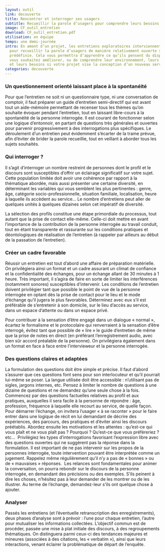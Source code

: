 ```yaml
---
layout: outil
link: decouverte
title: Rencontrer et interroger ses usagers
subtitle: Recueillir la parole d’usagers pour comprendre leurs besoins et attentes
image: CF_outil_entretien
download: CF_outil_entretien.pdf
utilisation: en équipe
temps: une demi-journée
intro: En amont d’un projet, les entretiens exploratoires interviennent principalement
  pour recueillir la parole d’usagers de manière relativement ouverte sur une thématique
  prédéfinie. Cela vous permettra d’apprendre ce qu’ils pensent du dispositif que
  vous souhaitez améliorer, ou de comprendre leur environnement, leurs difficultés
  et leurs besoins si votre projet vise la conception d’un nouveau service.
categories: decouverte
---
```


### Un questionnement orienté laissant place à la spontanéité
Pour que l’entretien ne soit ni un questionnaire type, ni une conversation de comptoir, il faut préparer un guide d’entretien semi-directif qui est avant tout un aide-mémoire permettant de recenser tous les thèmes qu’on souhaite évoquer pendant l’entretien, tout en laissant libre-cours à la spontanéité de la personne interrogée. Il est courant de fonctionner selon une logique d’entonnoir, en partant de questions très générales et ouvertes pour parvenir progressivement à des interrogations plus spécifiques. Le déroulement d’un entretien peut évidemment s’écarter de la trame prévue, afin d’éviter de brider la parole recueillie, tout en veillant à aborder tous les sujets souhaités.

### Qui interroger ?
Il s’agit d’interroger un nombre restreint de personnes dont le profil et le discours sont susceptibles d’offrir un éclairage significatif sur votre sujet. Cette population limitée doit avoir une cohérence par rapport à la thématique abordée, mais aussi présenter une certaine diversité, en déterminant les variables qui vous semblent les plus pertinentes : genre, âge, catégorie socio-professionnelle, situation familiale, localisation, heure à laquelle ils accèdent au service… Le nombre d’entretiens peut aller de quelques unités à quelques dizaines selon cet impératif de diversité. 

La sélection des profils constitue une étape primordiale du processus, tout autant que la prise de contact elle-même. Celle-ci doit mettre en avant l’importance de la contribution de la personne interrogée au travail conduit, tout en étant transparente et rassurante sur les conditions pratiques et déontologiques  de réalisation de l’entretien (à rappeler par ailleurs au début de la passation de l’entretien). 

### Créer un cadre favorable
Réussir un entretien est tout d’abord une affaire de préparation matérielle. On privilégiera ainsi un format et un cadre assurant un climat de confiance et la confidentialité des échanges, pour un échange allant de 30 minutes à 1 heure. Très important, il s’agira de faire en sorte de limiter les interférences (notamment sonores) susceptibles d’intervenir. Les conditions de l’entretien doivent privilégier tant que possible le point de vue de la personne interrogée en optant dès la prise de contact pour le lieu et le mode d’échange qu’il jugera le plus favorables. Déterminez avec eux s’il est préférable de s’entretenir à son domicile, sur le lieu d’accès au service, dans un espace d’attente ou dans un espace privé.

Pour contribuer à la sensation d’être engagé dans un dialogue « normal », écartez le formalisme et le protocolaire qui renverraient à la sensation d’être interrogé, évitez tant que possible de « lire » le guide d’entretien de même que la prise de notes en direct (en préférant l’enregistrement audio, avec bien sûr accord préalable de la personne). On privilégiera également dans un format en face à face entre l’intervieweur et la personne interrogée. 

### Des questions claires et adaptées
La formulation des questions doit être simple et précise. Il faut d’abord s’assurer que ces questions font sens pour son interlocuteur et qu’il pourrait lui-même se poser. La langue utilisée doit être accessible : n’utilisant pas de sigles, jargons internes, etc. Pensez à limiter le nombre de questions à une dizaine de questions et ne demandez qu’une seule chose à la fois.  Commencez par des questions factuelles relatives au profil et aux pratiques, auxquelles il sera facile à la personne de répondre : âge, profession, fréquence à laquelle elle recourt au service, de quelle façon.  Pour démarrer l’échange, on invitera l’usager « à se raconter » pour le faire entrer dans une logique de récit en lui demandant de décrire des expériences, des parcours, des pratiques et d’éviter ainsi les discours préétablis.
Abordez ensuite les motivations et les attentes : qu’est-ce qui vous plaît et ne vous plaît pas ? Pourquoi ? Qu’est-ce que vous préfèreriez ? etc…  Privilégiez les types d’interrogations favorisant l’expression libre avec des questions ouvertes qui ne suggèrent pas la réponse dans la formulation.
Il est important de ne pas intervenir sur les propos de la personnes interrogée, toute intervention pouvant être interprétée comme un jugement. Rappelez même régulièrement qu’il n’y a pas de « bonnes » ou de « mauvaises » réponses.  Les relances sont fondamentales pour animer la conversation, on pourra rebondir sur le discours de la personne interrogée, en demandant des précisions ou des exemples. S’ils peinent à dire les choses, n’hésitez pas à leur demander de les montrer ou de les illustrer. Au terme de l’échange, demandez-leur s’ils ont quelque chose à ajouter.

### Analyser 
Passés les entretiens (et l’éventuelle retranscription des enregistrements), deux phases d’analyse sont à prévoir : l’une pour chaque entretien, l’autre pour mutualiser les informations collectées. L’objectif commun est de procéder, passée une mise à plat initiale des discours, à des regroupements  thématiques. On distinguera parmi ceux-ci des tendances majeures et mineures (associées à des citations, les « verbatim »), ainsi que leurs interactions, venant éclairer la problématique de départ de l’enquête.